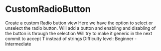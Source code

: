 # CustomRadioButton
Create a custom Radio button view 
Here we have the option to select or unselect the radio button. 
Will add a button and enabling and disabling of the button is through the selection
Will try to make it generic in the next commit to accept T instead of strings
Difficulty level: Beginner - Intermediate
